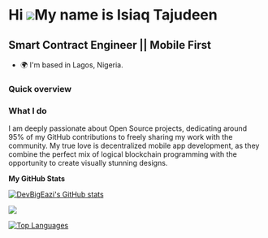 Hi ![](https://user-images.githubusercontent.com/18350557/176309783-0785949b-9127-417c-8b55-ab5a4333674e.gif)My name is Isiaq Tajudeen
======================================================================================================================================

Smart Contract Engineer || Mobile First
-------------------------------------------------------------

* 🌍  I'm based in Lagos, Nigeria.
  
### Quick overview

### What I do
I am deeply passionate about Open Source projects, dedicating around 95% of my GitHub contributions to freely sharing my work with the community. My true love is decentralized mobile app development, as they combine the perfect mix of logical blockchain programming with the opportunity to create visually stunning designs.

<b>My GitHub Stats</b>

<a href="http://www.github.com/DevBigEazi"><img src="https://github-readme-stats.vercel.app/api?username=DevBigEazi&show_icons=true&hide=&count_private=true&title_color=10b981&text_color=ffffff&icon_color=3382ed&bg_color=365314&hide_border=true&show_icons=true" alt="DevBigEazi's GitHub stats" /></a>

<a href="http://www.github.com/DevBigEazi"><img src="https://github-readme-streak-stats.herokuapp.com/?user=DevBigEazi&stroke=ffffff&background=365314&ring=10b981&fire=10b981&currStreakNum=ffffff&currStreakLabel=10b981&sideNums=ffffff&sideLabels=ffffff&dates=ffffff&hide_border=true" /></a>

<a href="https://github.com/DevBigEazi" align="left"><img src="https://github-readme-stats.vercel.app/api/top-langs/?username=DevBigEazi&langs_count=10&title_color=10b981&text_color=ffffff&icon_color=3382ed&bg_color=365314&hide_border=true&locale=en&custom_title=Top%20%Languages" alt="Top Languages" /></a>



